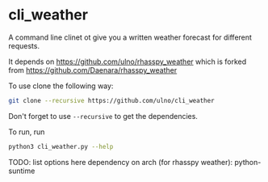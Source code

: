 # cli_weather
A command line clinet ot give you a written weather forecast for different requests.

It depends on https://github.com/ulno/rhasspy_weather which is forked from https://github.com/Daenara/rhasspy_weather

To use clone the following way: 
```bash
git clone --recursive https://github.com/ulno/cli_weather
```
Don't forget to use ``--recursive`` to get the dependencies.

To run, run
```bash
python3 cli_weather.py --help
```

TODO: list options here
dependency on arch (for rhasspy weather): python-suntime